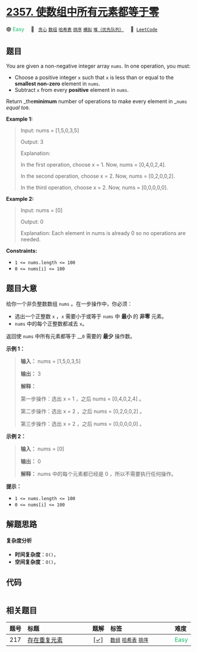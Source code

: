 # [2357. 使数组中所有元素都等于零](https://leetcode.com/problems/make-array-zero-by-subtracting-equal-amounts)

🟢 <font color=#15bd66>Easy</font>&emsp; 🔖&ensp; [`贪心`](/outline/tag/greedy.md) [`数组`](/outline/tag/array.md) [`哈希表`](/outline/tag/hash-table.md) [`排序`](/outline/tag/sorting.md) [`模拟`](/outline/tag/simulation.md) [`堆（优先队列）`](/outline/tag/heap-priority-queue.md)&emsp; 🔗&ensp;[`LeetCode`](https://leetcode.com/problems/make-array-zero-by-subtracting-equal-amounts)

## 题目

You are given a non-negative integer array `nums`. In one operation, you must:

  * Choose a positive integer `x` such that `x` is less than or equal to the **smallest non-zero** element in `nums`.
  * Subtract `x` from every **positive** element in `nums`.

Return _the**minimum** number of operations to make every element in _`nums`
_equal to_`0`.



**Example 1:**

> Input: nums = [1,5,0,3,5]
> 
> Output: 3
> 
> Explanation:
> 
> In the first operation, choose x = 1. Now, nums = [0,4,0,2,4].
> 
> In the second operation, choose x = 2. Now, nums = [0,2,0,0,2].
> 
> In the third operation, choose x = 2. Now, nums = [0,0,0,0,0].

**Example 2:**

> Input: nums = [0]
> 
> Output: 0
> 
> Explanation: Each element in nums is already 0 so no operations are needed.

**Constraints:**

  * `1 <= nums.length <= 100`
  * `0 <= nums[i] <= 100`


## 题目大意

给你一个非负整数数组 `nums` 。在一步操作中，你必须：

  * 选出一个正整数 `x` ，`x` 需要小于或等于 `nums` 中 **最小** 的 **非零** 元素。
  * `nums` 中的每个正整数都减去 `x`。

返回使 `nums` 中所有元素都等于 __`0` 需要的 **最少** 操作数。



**示例 1：**

> 
> 
> 
> 
> 
> **输入：** nums = [1,5,0,3,5]
> 
> **输出：** 3
> 
> **解释：**
> 
> 第一步操作：选出 x = 1 ，之后 nums = [0,4,0,2,4] 。
> 
> 第二步操作：选出 x = 2 ，之后 nums = [0,2,0,0,2] 。
> 
> 第三步操作：选出 x = 2 ，之后 nums = [0,0,0,0,0] 。

**示例 2：**

> 
> 
> 
> 
> 
> **输入：** nums = [0]
> 
> **输出：** 0
> 
> **解释：** nums 中的每个元素都已经是 0 ，所以不需要执行任何操作。
> 
> 



**提示：**

  * `1 <= nums.length <= 100`
  * `0 <= nums[i] <= 100`


## 解题思路

#### 复杂度分析

- **时间复杂度**：`O()`，
- **空间复杂度**：`O()`，

## 代码

```javascript

```

## 相关题目

<!-- prettier-ignore -->
| 题号 | 标题 | 题解 | 标签 | 难度 |
| :------: | :------ | :------: | :------ | :------ |
| 217 | [存在重复元素](https://leetcode.com/problems/contains-duplicate) | [[✓]](/problem/0217) |  [`数组`](/outline/tag/array.md) [`哈希表`](/outline/tag/hash-table.md) [`排序`](/outline/tag/sorting.md) | <font color=#15bd66>Easy</font> |

<style>
.blue {
    background-color: #096dd9;
    padding: 0.25rem 0.5rem;
    margin: 0;
    font-size: 0.85em;
    border-radius: 3px;
    color: white;
    font-weight: 500;
}
table th:first-of-type { width: 10%; }
table th:nth-of-type(2) { width: 35%; }
table th:nth-of-type(3) { width: 10%; }
table th:nth-of-type(4) { width: 35%; }
table th:nth-of-type(5) { width: 10%; }
</style>
